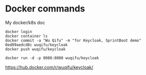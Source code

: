 # Docker commands
My docker/k8s doc

```
docker login
docker container ls
docker commit -a "Wu Qifu" -m "for Keycloak, SprintBoot demo" 0ed09aedcd0c wuqifu/keycloak
docker push wuqifu/keycloak

docker run -d -p 8080:8080 wuqifu/keycloak
```

https://hub.docker.com/r/wuqifu/keycloak/
